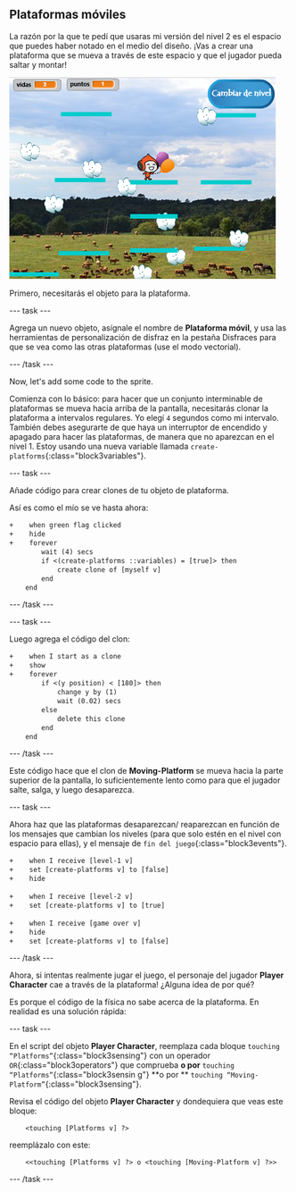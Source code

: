 ## Plataformas móviles

La razón por la que te pedí que usaras mi versión del nivel 2 es el espacio que puedes haber notado en el medio del diseño. ¡Vas a crear una plataforma que se mueva a través de este espacio y que el jugador pueda saltar y montar!

![Otro nivel con diferentes plataformas](images/movingPlatforms.png)

Primero, necesitarás el objeto para la plataforma.

--- task ---

Agrega un nuevo objeto, asígnale el nombre de **Plataforma móvil**, y usa las herramientas de personalización de disfraz en la pestaña Disfraces para que se vea como las otras plataformas \(use el modo vectorial\).

--- /task ---

Now, let's add some code to the sprite.

Comienza con lo básico: para hacer que un conjunto interminable de plataformas se mueva hacia arriba de la pantalla, necesitarás clonar la plataforma a intervalos regulares. Yo elegí `4` segundos como mi intervalo. También debes asegurarte de que haya un interruptor de encendido y apagado para hacer las plataformas, de manera que no aparezcan en el nivel 1. Estoy usando una nueva variable llamada `create-platforms`{:class="block3variables"}.

--- task ---

Añade código para crear clones de tu objeto de plataforma.

Así es como el mío se ve hasta ahora:

```blocks3
+    when green flag clicked
+    hide
+    forever
        wait (4) secs
        if <(create-platforms ::variables) = [true]> then
            create clone of [myself v]
        end
    end
```

--- /task ---

--- task ---

Luego agrega el código del clon:

```blocks3
+    when I start as a clone
+    show
+    forever
        if <(y position) < [180]> then
            change y by (1)
            wait (0.02) secs
        else
            delete this clone
        end
    end
```

--- /task ---

Este código hace que el clon de **Moving-Platform** se mueva hacia la parte superior de la pantalla, lo suficientemente lento como para que el jugador salte, salga, y luego desaparezca.

--- task ---

Ahora haz que las plataformas desaparezcan/ reaparezcan en función de los mensajes que cambian los niveles (para que solo estén en el nivel con espacio para ellas), y el mensaje de `fin del juego`{:class="block3events"}.

```blocks3
+    when I receive [level-1 v]
+    set [create-platforms v] to [false]
+    hide

+    when I receive [level-2 v]
+    set [create-platforms v] to [true]

+    when I receive [game over v]
+    hide
+    set [create-platforms v] to [false]
```

--- /task ---

Ahora, si intentas realmente jugar el juego, el personaje del jugador **Player Character** cae a través de la plataforma! ¿Alguna idea de por qué?

Es porque el código de la física no sabe acerca de la plataforma. En realidad es una solución rápida:

--- task ---

En el script del objeto  **Player Character**, reemplaza cada bloque `touching “Platforms”`{:class="block3sensing"} con un operador `OR`{:class="block3operators"} que comprueba **o por** `touching “Platforms”`{:class="block3sensin g"}  **o por ** `touching “Moving-Platform”`{:class="block3sensing"}.

Revisa el código del objeto **Player Character** y dondequiera que veas este bloque:

```blocks3
    <touching [Platforms v] ?>
```

reemplázalo con este:

```blocks3
    <<touching [Platforms v] ?> o <touching [Moving-Platform v] ?>>
```

--- /task ---
